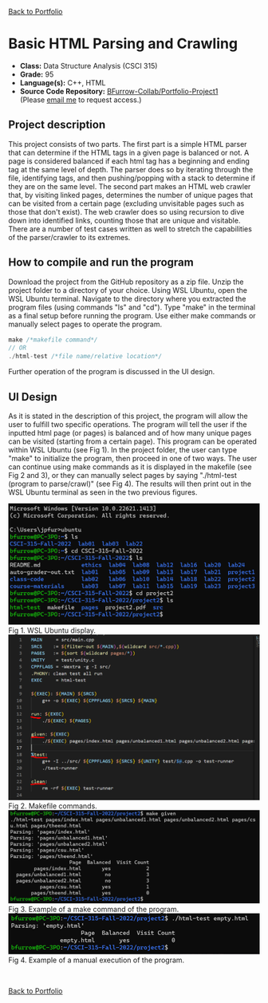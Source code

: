 [Back to Portfolio](./)

Basic HTML Parsing and Crawling
===============

-   **Class:** Data Structure Analysis (CSCI 315)
-   **Grade:** 95
-   **Language(s):** C++, HTML
-   **Source Code Repository:** [BFurrow-Collab/Portfolio-Project1](https://github.com/BFurrow-Collab/Portfolio-Project1)  
    (Please [email me](mailto:BPFurrow@csustudent.net?subject=GitHub%20Access) to request access.)

## Project description

This project consists of two parts. The first part is a simple HTML parser that can determine if the HTML tags in a given page is balanced or not. A page is considered balanced if each html tag has a beginning and ending tag at the same level of depth. The parser does so by iterating through the file, identifying tags, and then pushing/popping with a stack to determine if they are on the same level. The second part makes an HTML web crawler that, by visiting linked pages, determines the number of unique pages that can be visited from a certain page (excluding unvisitable pages such as those that don't exist). The web crawler does so using recursion to dive down into identified links, counting those that are unique and visitable. There are a number of test cases written as well to stretch the capabilities of the parser/crawler to its extremes.

## How to compile and run the program
Download the project from the GitHub repository as a zip file.
Unzip the project folder to a directory of your choice.
Using WSL Ubuntu, open the WSL Ubuntu terminal.
Navigate to the directory where you extracted the program files (using commands "ls" and "cd").
Type "make" in the terminal as a final setup before running the program.
Use either make commands or manually select pages to operate the program.
```cpp
make /*makefile command*/
// OR
./html-test /*file name/relative location*/
```
Further operation of the program is discussed in the UI design.

## UI Design

As it is stated in the description of this project, the program will allow the user to fulfill two specific operations. The program will tell the user if the inputted html page (or pages) is balanced and of how many unique pages can be visited (starting from a certain page). This program can be operated within WSL Ubuntu (see Fig 1). In the project folder, the user can type "make" to initialize the program, then proceed in one of two ways. The user can continue using make commands as it is displayed in the makefile (see Fig 2 and 3), or they can manually select pages by saying "./html-test (program to parse/crawl)" (see Fig 4). The results will then print out in the WSL Ubuntu terminal as seen in the two previous figures.

![screenshot](images/P1_Fig1.png)  
Fig 1. WSL Ubuntu display.
<br/>
![screenshot](images/P1_Fig2.png)  
Fig 2. Makefile commands.
<br/>
![screenshot](images/P1_Fig3.png)  
Fig 3. Example of a make command of the program.
<br/>
![screenshot](images/P1_Fig4.png)  
Fig 4. Example of a manual execution of the program.

<br/>

[Back to Portfolio](./)
